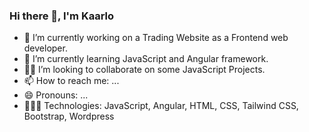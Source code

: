 ### Hi there 👋, I'm Kaarlo

- 🔭 I’m currently working on a Trading Website as a Frontend web developer.
- 🌱 I’m currently learning JavaScript and Angular framework.
- 👯‍♂️ I’m looking to collaborate on some JavaScript Projects.
- 📫 How to reach me: ...
- 😄 Pronouns: ...
- 👨🏻‍💻 Technologies: JavaScript, Angular, HTML, CSS, Tailwind CSS, Bootstrap, Wordpress


